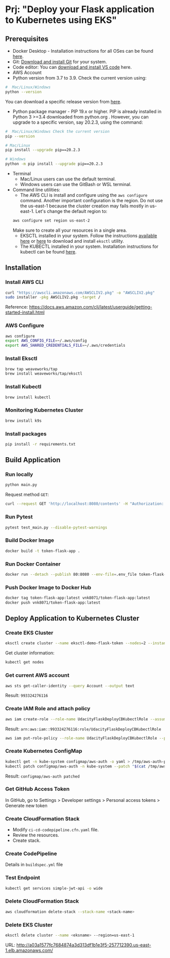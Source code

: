 # Prj: "Deploy your Flask application to Kubernetes using EKS"

## Prerequisites
- Docker Desktop - Installation instructions for all OSes can be found <a href="https://docs.docker.com/install/" target="_blank">here</a>.
- Git: <a href="https://git-scm.com/downloads" target="_blank">Download and install Git</a> for your system.
- Code editor: You can <a href="https://code.visualstudio.com/download" target="_blank">download and install VS code</a> here.
- AWS Account
- Python version from 3.7 to 3.9. Check the current version using:
```bash
#  Mac/Linux/Windows
python --version
```
You can download a specific release version from <a href="https://www.python.org/downloads/" target="_blank">here</a>.

* Python package manager - PIP 19.x or higher. PIP is already installed in Python 3 >=3.4 downloaded from python.org . However, you can upgrade to a specific version, say 20.2.3, using the command:
```bash
#  Mac/Linux/Windows Check the current version
pip --version

# Mac/Linux
pip install --upgrade pip==20.2.3

# Windows
python -m pip install --upgrade pip==20.2.3
```
- Terminal
   - Mac/Linux users can use the default terminal.
   - Windows users can use the GitBash or WSL terminal.
- Command line utilities:
  - The AWS CLI is install and configure using the `aws configure` command. Another important configuration is the region. Do not use the us-east-1 because the cluster creation may fails mostly in us-east-1. Let's change the default region to:
  ```bash
  aws configure set region us-east-2
  ```
  Make sure to create all your resources in a single area.
  - EKSCTL installed in your system. Follow the instructions [available here](https://docs.aws.amazon.com/eks/latest/userguide/eksctl.html#installing-eksctl) or <a href="https://eksctl.io/introduction/#installation" target="_blank">here</a> to download and install `eksctl` utility.
  - The KUBECTL installed in your system. Installation instructions for kubectl can be found <a href="https://kubernetes.io/docs/tasks/tools/install-kubectl/" target="_blank">here</a>.

## Installation
### Install AWS CLI
```bash
curl "https://awscli.amazonaws.com/AWSCLIV2.pkg" -o "AWSCLIV2.pkg"
sudo installer -pkg AWSCLIV2.pkg -target /
```
Reference: https://docs.aws.amazon.com/cli/latest/userguide/getting-started-install.html

### AWS Configure
```bash
aws configure
export AWS_CONFIG_FILE=~/.aws/config
export AWS_SHARED_CREDENTIALS_FILE=~/.aws/credentials
```

### Install Eksctl
```bash
brew tap weaveworks/tap
brew install weaveworks/tap/eksctl
```

### Install Kubectl
```bash
brew install kubectl
```

### Monitoring Kubernetes Cluster
```bash
brew install k9s
```

### Install packages
```bash
pip install -r requirements.txt
```

## Build Application
### Run locally
```bash
python main.py
```

Request method `GET`:
```bash
curl --request GET 'http://localhost:8080/contents' -H "Authorization: Bearer ${TOKEN}" | jq .
```

### Run Pytest
```bash
pytest test_main.py --disable-pytest-warnings
```

### Build Docker Image
```bash
docker build -t token-flask-app .
```

### Run Docker Container
```bash
docker run --detach --publish 80:8080 --env-file=.env_file token-flask-app
```

### Push Docker Image to Docker Hub
```bash
docker tag token-flask-app:latest vnk8071/token-flask-app:latest
docker push vnk8071/token-flask-app:latest
```

## Deploy Application to Kubernetes Cluster
### Create EKS Cluster
```bash
eksctl create cluster --name eksctl-demo-flask-token --nodes=2 --instance-types=t2.medium --region=us-east-1
```


Get cluster information:
```bash
kubectl get nodes
```

### Get current AWS account
```bash
aws sts get-caller-identity --query Account --output text
```
Result: `993324276116`

### Create IAM Role and attach policy
```bash
aws iam create-role --role-name UdacityFlaskDeployCBKubectlRole --assume-role-policy-document file://trust.json --output text --query 'Role.Arn'
```

Result: `arn:aws:iam::993324276116:role/UdacityFlaskDeployCBKubectlRole`

```bash
aws iam put-role-policy --role-name UdacityFlaskDeployCBKubectlRole --policy-name eks-describe --policy-document file://iam-role-policy.json
```

### Create Kubernetes ConfigMap
```bash
kubectl get -n kube-system configmap/aws-auth -o yaml > /tmp/aws-auth-patch.yml
kubectl patch configmap/aws-auth -n kube-system --patch "$(cat /tmp/aws-auth-patch.yml)"
```

Result: `configmap/aws-auth patched`

### Get GitHub Access Token
In GitHub, go to Settings > Developer settings > Personal access tokens > Generate new token

### Create CloudFormation Stack
* Modify `ci-cd-codepipeline.cfn.yaml` file.
* Review the resources.
* Create stack.

### Create CodePipeline
Details in `buildspec.yml` file

### Test Endpoint
```bash
kubectl get services simple-jwt-api -o wide
```

### Delete CloudFormation Stack
```bash
aws cloudformation delete-stack --stack-name <stack-name>
```

### Delete EKS Cluster
```bash
eksctl delete cluster --name <eksname> --region=us-east-1
```

URL: http://a03a1577fc7684874a3d313df1b1e3f5-257712390.us-east-1.elb.amazonaws.com/
